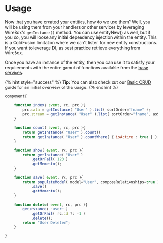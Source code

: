 # Usage

Now that you have created your entities, how do we use them? Well, you will be using them from your handlers or other services by leveraging WireBox's `getInstance()` method.  You can use entityNew\(\) as well, but if you do, you will loose any initial dependency injection within the entity. This is a ColdFusion limitation where we can't listen for new entity constructions.  If you want to leverage DI, as best practice retrieve everything from WireBox.

Once you have an instance of the entity, then you can use it to satisfy your requirements with the entire gamut of functions available from the [base services](../base-orm-service-1/service-methods/).

{% hint style="success" %}
**Tip:** You can also check out our [Basic CRUD](../getting-started/basic-crud.md) guide for an initial overview of the usage.
{% endhint %}

```javascript
component{
    
    function index( event, rc, prc ){
        prc.data = getInstance( "User" ).list( sortOrder="fname" );
        prc.stream = getInstance( "User" ).list( sortOrder="fname", asStream=true );
    }
    
    function count( event, rc, prc ){
        return getInstance( "User" ).count()
        return getInstance( "User" ).countWhere( { isActive : true } );
    }
    
    function show( event, rc, prc ){
        return getInstance( "User" )
            .getOrFail( 123 )
            .getMemento();
    }
    
    function save( event, rc, prc ){
        return populateModel( model="User", composeRelationships=true )
            .save()
            .getMemento();
    }
    
    function delete( event, rc, prc ){
        getInstance( "User" )
            .getOrFail( rc.id ?: -1 )
            .delete();
        return "User Deleted";
    }

}
```

